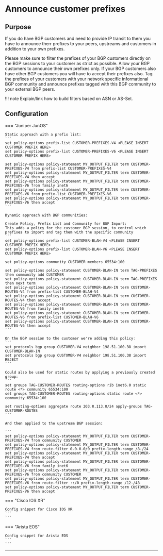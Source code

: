 # Announce customer prefixes

## Purpose

If you do have BGP customers and need to provide IP transit to them you have to announce therr prefixes to your peers, upstreams and customers in addition to your own prefixes.

Please make sure to filter the prefixes of your BGP customers directly on the BGP sessions to your customer as strict as possible. Allow your BGP customers to announce their own prefixes only. If your BGP customers also have other BGP customers you will have to accept their prefixes also. Tag the prefixes of your customers with your network specific informational BGP community and announce prefixes tagged with this BGP community to your external BGP peers.

!!! note
    Explain/link how to build filters based on ASN or AS-Set.

## Configuration

=== "Juniper JunOS"

    Static approach with a prefix list:
    ```
    set policy-options prefix-list CUSTOMER-PREFIXES-V4 <PLEASE INSERT CUSTOMER PREFIX HERE>
    set policy-options prefix-list CUSTOMER-PREFIXES-V6 <PLEASE INSERT CUSTOMER PREFIX HERE>
    
    set policy-options policy-statement MY_OUTPUT_FILTER term CUSTOMER-PREFIXES-V4 from prefix-list CUSTOMER-PREFIXES-V4
    set policy-options policy-statement MY_OUTPUT_FILTER term CUSTOMER-PREFIXES-V4 then accept
    set policy-options policy-statement MY_OUTPUT_FILTER term CUSTOMER-PREFIXES-V6 from family inet6
    set policy-options policy-statement MY_OUTPUT_FILTER term CUSTOMER-PREFIXES-V6 from prefix-list CUSTOMER-PREFIXES-V6
    set policy-options policy-statement MY_OUTPUT_FILTER term CUSTOMER-PREFIXES-V6 then accept
    ```

    Dynamic approach with BGP communities:

    Create Policy, Prefix List and Community for BGP Import:
    This adds a policy for the customer BGP session, to control which prefixes to import and tag them with the specific community
    ```
    set policy-options prefix-list CUSTOMER-BLAH-V4 <PLEASE INSERT CUSTOMER PREFIX HERE>
    set policy-options prefix-list CUSTOMER-BLAH-V6 <PLEASE INSERT CUSTOMER PREFIX HERE>
    
    set policy-options community CUSTOMER members 65534:100
    
    set policy-options policy-statement CUSTOMER-BLAH-IN term TAG-PREFIXES then community add CUSTOMER
    set policy-options policy-statement CUSTOMER-BLAH-IN term TAG-PREFIXES then next term
    set policy-options policy-statement CUSTOMER-BLAH-IN term CUSTOMER-ROUTES-V4 from prefix-list CUSTOMER-BLAH-V4
    set policy-options policy-statement CUSTOMER-BLAH-IN term CUSTOMER-ROUTES-V4 then accept
    set policy-options policy-statement CUSTOMER-BLAH-IN term CUSTOMER-ROUTES-V6 from family inet6
    set policy-options policy-statement CUSTOMER-BLAH-IN term CUSTOMER-ROUTES-V6 from prefix-list CUSTOMER-BLAH-V6
    set policy-options policy-statement CUSTOMER-BLAH-IN term CUSTOMER-ROUTES-V6 then accept
    ```

    On the BGP session to the customer we're adding this policy:
    ```
    set protocols bgp group CUSTOMER-V4 neighbor 198.51.100.38 import CUSTOMER-BLAH-IN
    set protocols bgp group CUSTOMER-V4 neighbor 198.51.100.38 import REJECT
    ```

    Could also be used for static routes by applying a previously created group:
    ```
    set groups TAG-CUSTOMER-ROUTES routing-options rib inet6.0 static route <*> community 65534:100
    set groups TAG-CUSTOMER-ROUTES routing-options static route <*> community 65534:100
    
    set routing-options aggregate route 203.0.113.0/24 apply-groups TAG-CUSTOMER-ROUTES
    ```

    And then applied to the upstream BGP session:

    ```
    set policy-options policy-statement MY_OUTPUT_FILTER term CUSTOMER-PREFIXES-V4 from community CUSTOMER
    set policy-options policy-statement MY_OUTPUT_FILTER term CUSTOMER-PREFIXES-V4 from route-filter 0.0.0.0/0 prefix-length-range /8-/24
    set policy-options policy-statement MY_OUTPUT_FILTER term CUSTOMER-PREFIXES-V4 then accept
    set policy-options policy-statement MY_OUTPUT_FILTER term CUSTOMER-PREFIXES-V6 from family inet6
    set policy-options policy-statement MY_OUTPUT_FILTER term CUSTOMER-PREFIXES-V6 from community CUSTOMER
    set policy-options policy-statement MY_OUTPUT_FILTER term CUSTOMER-PREFIXES-V6 from route-filter ::/0 prefix-length-range /12-/48
    set policy-options policy-statement MY_OUTPUT_FILTER term CUSTOMER-PREFIXES-V6 then accept
    

=== "Cisco IOS XR"

    Config snippet for Cisco IOS XR
    ```
    ```

=== "Arista EOS"

    Config snippet for Arista EOS
    ```
    ```

---

